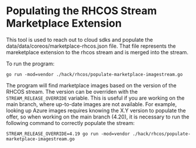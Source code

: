 # Populating the RHCOS Stream Marketplace Extension

This tool is used to reach out to cloud sdks and populate the
data/data/coreos/marketplace-rhcos.json file. That file represents
the mareketplace extension to the rhcos stream and is merged into
the stream.

To run the program:

```shell
go run -mod=vendor ./hack/rhcos/populate-marketplace-imagestream.go
```

The program will find marketplace images based on the version of the
RHCOS stream. The version can be overriden with the
`STREAM_RELEASE_OVERRIDE` variable. This is useful if you are working
on the main branch, where up-to-date images are not available. For
example, looking up Azure images requires knowing the X.Y version
to populate the offer, so when working on the main branch (4.20),
it is necessary to run the following command to correctly populate
the stream:

```shell
STREAM_RELEASE_OVERRIDE=4.19 go run -mod=vendor ./hack/rhcos/populate-marketplace-imagestream.go
```
